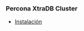 ### Percona XtraDB Cluster

* [Instalación](https://www.percona.com/doc/percona-xtradb-cluster/5.7/overview.html)
